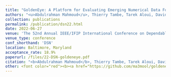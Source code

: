 ```yaml
---
title: "GoldenEye: A Platform for Evaluating Emerging Numerical Data Formats in DNN Accelerators"
authors: "<u>Abdulrahman Mahmoud</u>, Thierry Tambe, Tarek Aloui, David Brooks, Gu-Yeon Wei"
collection: publications
permalink: /publication/dsn22.html
date: 2022-06-27
venue: 'The 52nd Annual IEEE/IFIP International Conference on Dependable Systems and Networks'
venue_type: conference
conf_shorthand: 'DSN'
location: Baltimore, Maryland 
acceptance_rate: 18.9%
paperurl: /files/22-DSN-goldeneye.pdf
citation: "<b>Abdulrahman Mahmoud</b>, Thierry Tambe, Tarek Aloui, David Brooks, Gu-Yeon Wei. 2022. &quot;GoldenEye: A Platform for Evaluating Emerging Numerical Data Formats in DNN Accelerators,&quot; <i> 2022 International Conference on Dependable Systems and Networks (DSN)</i>, Balitmore, Maryland 2022."
other: <font color="red"><b><a href="https://github.com/ma3mool/goldeneye">GoldenEye is open-sourced, available here!</a></b></font>
---
```

